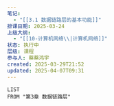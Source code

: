 ```yaml
---
笔记:
  - "[[3.1 数据链路层的基本功能]]"
排课日期: 2025-03-24
上级大纲:
  - "[[10-计算机网络\\|计算机网络]]"
状态: 执行中
层级: 课程
参与人: 蔡蔡鸿宇
created: 2025-03-29T21:52
updated: 2025-04-07T09:31
---
```

```dataview
LIST
FROM "第3章 数据链路层"
```
